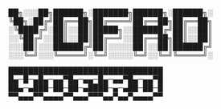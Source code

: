 ██╗░░░██╗██████╗░███████╗██████╗░██████╗░
╚██╗░██╔╝██╔══██╗██╔════╝██╔══██╗██╔══██╗
░╚████╔╝░██║░░██║█████╗░░██████╔╝██║░░██║
░░╚██╔╝░░██║░░██║██╔══╝░░██╔══██╗██║░░██║
░░░██║░░░██████╔╝██║░░░░░██║░░██║██████╔╝
░░░╚═╝░░░╚═════╝░╚═╝░░░░░╚═╝░░╚═╝╚═════╝░



███████████████████████████████
█▄─█─▄█▄─▄▄▀█▄─▄▄─█▄─▄▄▀█▄─▄▄▀█
██▄─▄███─██─██─▄████─▄─▄██─██─█
▀▀▄▄▄▀▀▄▄▄▄▀▀▄▄▄▀▀▀▄▄▀▄▄▀▄▄▄▄▀▀
